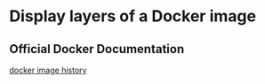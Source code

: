 # Display layers of a Docker image

## Official Docker Documentation
[docker image history](https://docs.docker.com/engine/reference/commandline/image_history/)  
